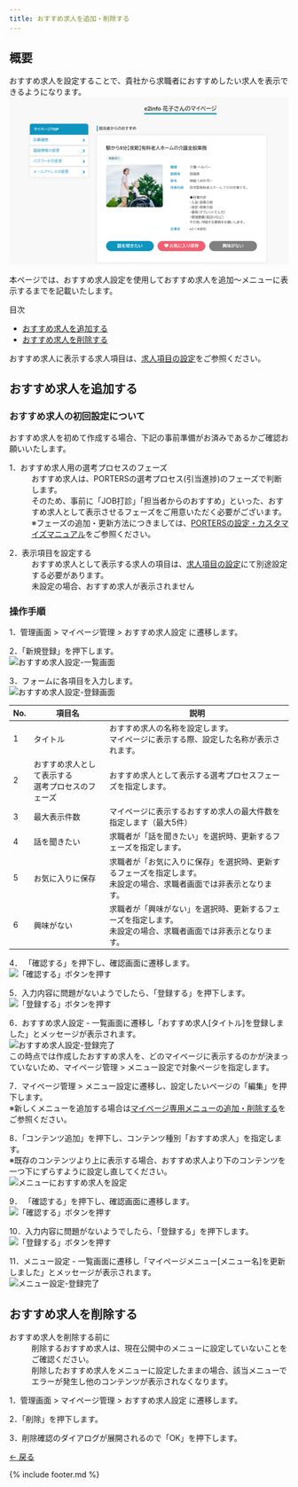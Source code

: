 ```yaml
---
title: おすすめ求人を追加・削除する
---
```

## 概要
おすすめ求人を設定することで、貴社から求職者におすすめしたい求人を表示できるようになります。<br>
![おすすめ求人の表示イメージ](img/mypage_recommend-jobs_img.png) 

本ページでは、おすすめ求人設定を使用しておすすめ求人を追加～メニューに表示するまでを記載いたします。

<div class="index">
    <p>目次</p>
    <ul>
        <li>
            <a href="#create">
                おすすめ求人を追加する
            </a>
        </li>
        <li>
            <a href="#delete">
                おすすめ求人を削除する
            </a>
        </li>
    </ul>
</div>

おすすめ求人に表示する求人項目は、<a href="https://e2info.github.io/hrdeli-docs/manual/job_item">求人項目の設定</a>をご参照ください。


<h2 id="create"> おすすめ求人を追加する</h2>

### おすすめ求人の初回設定について
おすすめ求人を初めて作成する場合、下記の事前準備がお済みであるかご確認お願いいたします。

<div class="tips">
    <dl>
        <dt>1．おすすめ求人用の選考プロセスのフェーズ</dt>
        <dd>
            おすすめ求人は、PORTERSの選考プロセス(引当進捗)のフェーズで判断します。<br>
            そのため、事前に「JOB打診」「担当者からのおすすめ」といった、おすすめ求人として表示させるフェーズをご用意いただく必要がございます。<br>
            ※フェーズの追加・更新方法につきましては、<a href="https://hrbc-support.porters.jp/hc/ja/categories/202717078-%E8%A8%AD%E5%AE%9A-%E3%82%AB%E3%82%B9%E3%82%BF%E3%83%9E%E3%82%A4%E3%82%BA%E3%83%9E%E3%83%8B%E3%83%A5%E3%82%A2%E3%83%AB">PORTERSの設定・カスタマイズマニュアル</a>をご参照ください。
        </dd>
    </dl>
    <dl>
        <dt>2．表示項目を設定する</dt>
        <dd>
            おすすめ求人として表示する求人の項目は、<a href="https://e2info.github.io/hrdeli-docs/manual/job_item">求人項目の設定</a>にて別途設定する必要があります。<br>
            未設定の場合、おすすめ求人が表示されません
        </dd>
    </dl>

</div>

### 操作手順

1．管理画面 > マイページ管理 > おすすめ求人設定 に遷移します。

2．「新規登録」を押下します。<br>
![おすすめ求人設定-一覧画面](https://e2info.github.io/hrdeli-docs/manual/img/mypage_recommend-job_list.png)

3．フォームに各項目を入力します。<br>
![おすすめ求人設定-登録画面](https://e2info.github.io/hrdeli-docs/manual/img/mypage_recommend-job_create.png)

No. | 項目名 | 説明 | 
------------- | ------------- | ------------- |  
1 | タイトル | おすすめ求人の名称を設定します。<br>マイページに表示する際、設定した名称が表示されます。
2 | おすすめ求人として表示する<br>選考プロセスのフェーズ | おすすめ求人として表示する選考プロセスフェーズを指定します。
3 | 最大表示件数 | マイページに表示するおすすめ求人の最大件数を指定します（最大5件）
4 | 話を聞きたい | 求職者が「話を聞きたい」を選択時、更新するフェーズを指定します。
5 | お気に入りに保存 | 求職者が「お気に入りに保存」を選択時、更新するフェーズを指定します。<br>未設定の場合、求職者画面では非表示となります。
6 | 興味がない | 求職者が「興味がない」を選択時、更新するフェーズを指定します。<br>未設定の場合、求職者画面では非表示となります。

4． 「確認する」を押下し、確認画面に遷移します。<br>
![「確認する」ボタンを押す](https://e2info.github.io/hrdeli-docs/manual/img/common_push-check_with_back-button.png)

5．入力内容に問題がないようでしたら、「登録する」を押下します。<br>
![「登録する」ボタンを押す](https://e2info.github.io/hrdeli-docs/manual/img/common_push-registration-button_with_back-button.png)

6．おすすめ求人設定 - 一覧画面に遷移し「おすすめ求人[タイトル]を登録しました」とメッセージが表示されます。<br>
![おすすめ求人設定-登録完了](https://e2info.github.io/hrdeli-docs/manual/img/mypage_recommend-job_complete.png)
<br>
この時点では作成したおすすめ求人を、どのマイページに表示するのかが決まっていないため、マイページ管理 > メニュー設定で対象ページを指定します。

7．マイページ管理 > メニュー設定に遷移し、設定したいページの「編集」を押下します。<br>
※新しくメニューを追加する場合は[マイページ専用メニューの追加・削除する](https://e2info.github.io/hrdeli-docs/manual/mypage_menu)をご参照ください。

8．「コンテンツ追加」を押下し、コンテンツ種別「おすすめ求人」を指定します。<br>
※既存のコンテンツより上に表示する場合、おすすめ求人より下のコンテンツを一つ下にずらすように設定し直してください。<br>
![メニューにおすすめ求人を設定](https://e2info.github.io/hrdeli-docs/manual/img/mypage_recommend-job_setting.png)


9． 「確認する」を押下し、確認画面に遷移します。<br>
![「確認する」ボタンを押す](https://e2info.github.io/hrdeli-docs/manual/img/common_push-check_with_back-button.png)

10．入力内容に問題がないようでしたら、「登録する」を押下します。<br>
![「登録する」ボタンを押す](https://e2info.github.io/hrdeli-docs/manual/img/common_push-registration-button_with_back-button.png)

11．メニュー設定 - 一覧画面に遷移し「マイページメニュー[メニュー名]を更新しました」とメッセージが表示されます。<br>
![メニュー設定-登録完了](https://e2info.github.io/hrdeli-docs/manual/img/mypage_menu_complete.png)

<h2 id="delete">おすすめ求人を削除する</h2>

<div class="tips">
    <dl>
        <dt>おすすめ求人を削除する前に</dt>
        <dd>
            削除するおすすめ求人は、現在公開中のメニューに設定していないことをご確認ください。<br>
            削除したおすすめ求人をメニューに設定したままの場合、該当メニューでエラーが発生し他のコンテンツが表示されなくなります。
        </dd>
    </dl>
</div>

1．管理画面 > マイページ管理 > おすすめ求人設定 に遷移します。

2．「削除」を押下します。

3．削除確認のダイアログが展開されるので「OK」を押下します。<br>



[← 戻る](https://e2info.github.io/hrdeli-docs/)

{% include footer.md %}